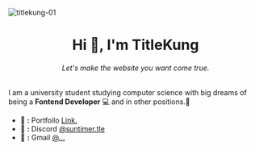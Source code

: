 <p align="left"> <img src="https://komarev.com/ghpvc/?username=titlekung-01&label=Profile%20views&color=0e75b6&style=flat" alt="titlekung-01" /> </p>

<h1 align="center">Hi 👋, I'm TitleKung</h1>
<h6 align="center">Let's make the website you want come true.</h6>

I am a university student studying computer science with big dreams of being a **Fontend Developer** 💻 and in other positions.🌟

- 📌 **:** Portfoilo [Link.](https://titlekungz.vercel.app/)<br>
- 🚀 **:** Discord [@suntimer.tle]()<br>
- 📧 **:** Gmail [@...]()<br>


